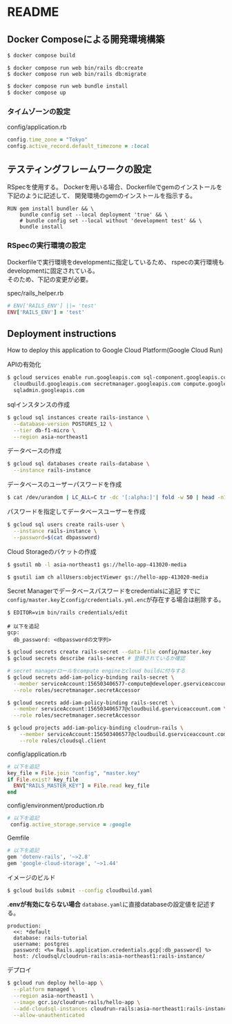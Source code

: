 # README

## Docker Composeによる開発環境構築

```bash
$ docker compose build
```

```
$ docker compose run web bin/rails db:create
$ docker compose run web bin/rails db:migrate
```

```bash
$ docker compose run web bundle install
$ docker compose up
```

### タイムゾーンの設定

config/application.rb
```ruby
config.time_zone = "Tokyo"
config.active_record.default_timezone = :local
```

## テスティングフレームワークの設定
RSpecを使用する。
Dockerを用いる場合、Dockerfileでgemのインストールを下記のように記述して、
開発環境のgemのインストールを指示する。

```
RUN gem install bundler && \
    bundle config set --local deployment 'true' && \
    # bundle config set --local without 'development test' && \
    bundle install
```

### RSpecの実行環境の設定

Dockerfileで実行環境をdevelopmentに指定しているため、
rspecの実行環境もdevelopmentに固定されている。  
そのため、下記の変更が必要。

spec/rails_helper.rb
```ruby
# ENV['RAILS_ENV'] ||= 'test'
ENV['RAILS_ENV'] = 'test'
```

## Deployment instructions
How to deploy this application to Google Cloud Platform(Google Cloud Run)

APIの有効化
```bash
$ gcloud services enable run.googleapis.com sql-component.googleapis.com \
  cloudbuild.googleapis.com secretmanager.googleapis.com compute.googleapis.com \
  sqladmin.googleapis.com
```

sqlインスタンスの作成
```bash
$ gcloud sql instances create rails-instance \
  --database-version POSTGRES_12 \
  --tier db-f1-micro \
  --region asia-northeast1
```

データベースの作成
```bash
$ gcloud sql databases create rails-database \
  --instance rails-instance
```

データベースのユーザーパスワードを作成
```bash
$ cat /dev/urandom | LC_ALL=C tr -dc '[:alpha:]'| fold -w 50 | head -n1 > dbpassword
```

パスワードを指定してデータベースユーザーを作成
```bash
$ gcloud sql users create rails-user \
  --instance rails-instance \
  --password=$(cat dbpassword)
```

Cloud Storageのバケットの作成
```bash
$ gsutil mb -l asia-northeast1 gs://hello-app-413020-media
```

```bash
$ gsutil iam ch allUsers:objectViewer gs://hello-app-413020-media
```


Secret Managerでデータベースパスワードをcredentialsに追記
すでに`config/master.key`と`config/credentials.yml.enc`が存在する場合は削除する。
```bash
$ EDITOR=vim bin/rails credentials/edit
```

```vim
# 以下を追記
gcp:
  db_password: <dbpasswordの文字列>
```


```bash
$ gcloud secrets create rails-secret --data-file config/master.key
$ gcloud secrets describe rails-secret # 登録されているか確認
```



```bash
# secret managerロールをcompute engineとcloud buildに付与する
$ gcloud secrets add-iam-policy-binding rails-secret \
  --member serviceAccount:156503406577-compute@developer.gserviceaccount.com \
  --role roles/secretmanager.secretAccessor

$ gcloud secrets add-iam-policy-binding rails-secret \
  --member serviceAccount:156503406577@cloudbuild.gserviceaccount.com \
  --role roles/secretmanager.secretAccessor

$ gcloud projects add-iam-policy-binding cloudrun-rails \
    --member serviceAccount:156503406577@cloudbuild.gserviceaccount.com \
    --role roles/cloudsql.client
```




config/application.rb
```ruby
# 以下を追記
key_file = File.join "config", "master.key"
if File.exist? key_file
  ENV["RAILS_MASTER_KEY"] = File.read key_file
end
```

config/environment/production.rb
```ruby
# 以下を追記
 config.active_storage.service = :google
```

Gemfile
```ruby
# 以下を追記
gem 'dotenv-rails', '~>2.8'
gem 'google-cloud-storage', '~>1.44'
```


イメージのビルド
```bash
$ gcloud builds submit --config cloudbuild.yaml
```

**.envが有効にならない場合**
`database.yaml`に直接databaseの設定値を記述する。
```
production:
  <<: *default
  database: rails-tutorial
  username: postgres
  password: <%= Rails.application.credentials.gcp[:db_password] %>
  host: /cloudsql/cloudrun-rails:asia-northeast1:rails-instance/
```

デプロイ
```bash
$ gcloud run deploy hello-app \
  --platform managed \
  --region asia-northeast1 \
  --image gcr.io/cloudrun-rails/hello-app \
  --add-cloudsql-instances cloudrun-rails:asia-northeast1:rails-instance \
  --allow-unauthenticated
```